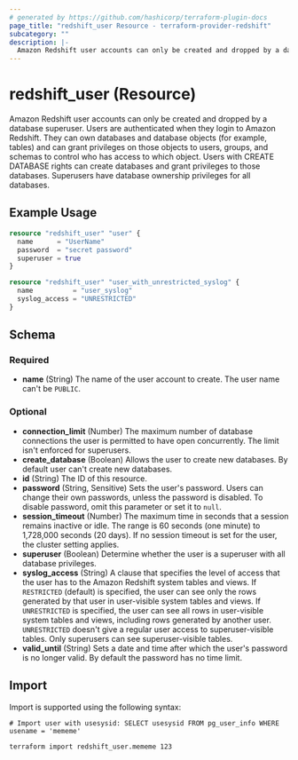 ```yaml
---
# generated by https://github.com/hashicorp/terraform-plugin-docs
page_title: "redshift_user Resource - terraform-provider-redshift"
subcategory: ""
description: |-
  Amazon Redshift user accounts can only be created and dropped by a database superuser. Users are authenticated when they login to Amazon Redshift. They can own databases and database objects (for example, tables) and can grant privileges on those objects to users, groups, and schemas to control who has access to which object. Users with CREATE DATABASE rights can create databases and grant privileges to those databases. Superusers have database ownership privileges for all databases.
---
```


# redshift_user (Resource)

Amazon Redshift user accounts can only be created and dropped by a database superuser. Users are authenticated when they login to Amazon Redshift. They can own databases and database objects (for example, tables) and can grant privileges on those objects to users, groups, and schemas to control who has access to which object. Users with CREATE DATABASE rights can create databases and grant privileges to those databases. Superusers have database ownership privileges for all databases.

## Example Usage

```terraform
resource "redshift_user" "user" {
  name      = "UserName"
  password  = "secret password"
  superuser = true
}

resource "redshift_user" "user_with_unrestricted_syslog" {
  name          = "user_syslog"
  syslog_access = "UNRESTRICTED"
}
```

<!-- schema generated by tfplugindocs -->
## Schema

### Required

- **name** (String) The name of the user account to create. The user name can't be `PUBLIC`.

### Optional

- **connection_limit** (Number) The maximum number of database connections the user is permitted to have open concurrently. The limit isn't enforced for superusers.
- **create_database** (Boolean) Allows the user to create new databases. By default user can't create new databases.
- **id** (String) The ID of this resource.
- **password** (String, Sensitive) Sets the user's password. Users can change their own passwords, unless the password is disabled. To disable password, omit this parameter or set it to `null`.
- **session_timeout** (Number) The maximum time in seconds that a session remains inactive or idle. The range is 60 seconds (one minute) to 1,728,000 seconds (20 days). If no session timeout is set for the user, the cluster setting applies.
- **superuser** (Boolean) Determine whether the user is a superuser with all database privileges.
- **syslog_access** (String) A clause that specifies the level of access that the user has to the Amazon Redshift system tables and views. If `RESTRICTED` (default) is specified, the user can see only the rows generated by that user in user-visible system tables and views. If `UNRESTRICTED` is specified, the user can see all rows in user-visible system tables and views, including rows generated by another user. `UNRESTRICTED` doesn't give a regular user access to superuser-visible tables. Only superusers can see superuser-visible tables.
- **valid_until** (String) Sets a date and time after which the user's password is no longer valid. By default the password has no time limit.

## Import

Import is supported using the following syntax:

```shell
# Import user with usesysid: SELECT usesysid FROM pg_user_info WHERE usename = 'mememe'

terraform import redshift_user.mememe 123
```
